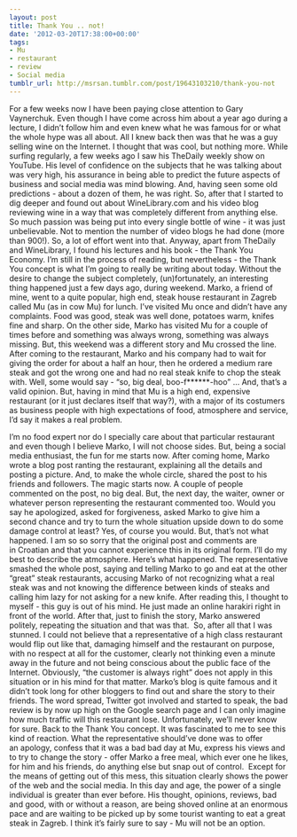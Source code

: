 ```yaml
---
layout: post
title: Thank You .. not!
date: '2012-03-20T17:38:00+00:00'
tags:
- Mu
- restaurant
- review
- Social media
tumblr_url: http://msrsan.tumblr.com/post/19643103210/thank-you-not
---
```

For a few weeks now I have been paying close attention to Gary Vaynerchuk. Even though I have come across him about a year ago during a lecture, I didn’t follow him and even knew what he was famous for or what the whole hype was all about. All I knew back then was that he was a guy selling wine on the Internet. I thought that was cool, but nothing more.
While surfing regularly, a few weeks ago I saw his TheDaily weekly show on YouTube. His level of confidence on the subjects that he was talking about was very high, his assurance in being able to predict the future aspects of business and social media was mind blowing. And, having seen some old predictions - about a dozen of them, he was right. So, after that I started to dig deeper and found out about WineLibrary.com and his video blog reviewing wine in a way that was completely different from anything else. So much passion was being put into every single bottle of wine - it was just unbelievable. Not to mention the number of video blogs he had done (more than 900!). So, a lot of effort went into that.
Anyway, apart from TheDaily and WineLibrary, I found his lectures and his book - the Thank You Economy. I’m still in the process of reading, but nevertheless - the Thank You concept is what I’m going to really be writing about today.
Without the desire to change the subject completely, (un)fortunately, an interesting thing happened just a few days ago, during weekend. Marko, a friend of mine, went to a quite popular, high end, steak house restaurant in Zagreb called Mu (as in cow Mu) for lunch. I’ve visited Mu once and didn’t have any complaints. Food was good, steak was well done, potatoes warm, knifes fine and sharp. On the other side, Marko has visited Mu for a couple of times before and something was always wrong, something was always missing. But, this weekend was a different story and Mu crossed the line.
After coming to the restaurant, Marko and his company had to wait for giving the order for about a half an hour, then he ordered a medium rare steak and got the wrong one and had no real steak knife to chop the steak with. Well, some would say - “so, big deal, boo-f******-hoo” … And, that’s a valid opinion. But, having in mind that Mu is a high end, expensive restaurant (or it just declares itself that way?), with a major of its costumers as business people with high expectations of food, atmosphere and service, I’d say it makes a real problem.

I’m no food expert nor do I specially care about that particular restaurant and even though I believe Marko, I will not choose sides. But, being a social media enthusiast, the fun for me starts now. After coming home, Marko wrote a blog post ranting the restaurant, explaining all the details and posting a picture. And, to make the whole circle, shared the post to his friends and followers.
The magic starts now. A couple of people commented on the post, no big deal. But, the next day, the waiter, owner or whatever person representing the restaurant commented too. Would you say he apologized, asked for forgiveness, asked Marko to give him a second chance and try to turn the whole situation upside down to do some damage control at least? Yes, of course you would.
But, that’s not what happened. I am so so sorry that the original post and comments are in Croatian and that you cannot experience this in its original form. I’ll do my best to describe the atmosphere. Here’s what happened. The representative smashed the whole post, saying and telling Marko to go and eat at the other “great” steak restaurants, accusing Marko of not recognizing what a real steak was and not knowing the difference between kinds of steaks and calling him lazy for not asking for a new knife. After reading this, I thought to myself - this guy is out of his mind. He just made an online harakiri right in front of the world. After that, just to finish the story, Marko answered politely, repeating the situation and that was that. 
So, after all that I was stunned. I could not believe that a representative of a high class restaurant would flip out like that, damaging himself and the restaurant on purpose, with no respect at all for the customer, clearly not thinking even a minute away in the future and not being conscious about the public face of the Internet. Obviously, “the customer is always right” does not apply in this situation or in his mind for that matter. Marko’s blog is quite famous and it didn’t took long for other bloggers to find out and share the story to their friends. The word spread, Twitter got involved and started to speak, the bad review is by now up high on the Google search page and I can only imagine how much traffic will this restaurant lose. Unfortunately, we’ll never know for sure.
Back to the Thank You concept. It was fascinated to me to see this kind of reaction. What the representative should’ve done was to offer an apology, confess that it was a bad bad day at Mu, express his views and to try to change the story - offer Marko a free meal, which ever one he likes, for him and his friends, do anything else but snap out of control. 
Except for the means of getting out of this mess, this situation clearly shows the power of the web and the social media. In this day and age, the power of a single individual is greater than ever before. His thought, opinions, reviews, bad and good, with or without a reason, are being shoved online at an enormous pace and are waiting to be picked up by some tourist wanting to eat a great steak in Zagreb. I think it’s fairly sure to say - Mu will not be an option.
